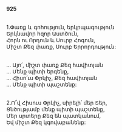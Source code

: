 **925**

\
1.Փառք և գոհություն, երկրպագություն\
Երկնավոր հզոր Աստծուն,\
Հորն ու Որդուն և Սուրբ Հոգուն,\
Միշտ Քեզ փառք, Սուրբ Երրորդություն:

\
 ... Այո՛, միշտ փառք Քեզ հավիտյան\
 ... Մենք պիտի երգենք,\
 ... Հիսո՛ւս Փրկիչ, Քեզ հավիտյան\
 ... Մենք պիտի պաշտենք:

\
2.Ո՜վ Հիսուս Փրկիչ, սիրելի՛ մեր Տեր,\
Ցնծությամբ մենք պիտի պաշտենք,\
Մեր սրտերը Քեզ են պատկանում,\
Եվ միշտ Քեզ կգովաբանենք:
